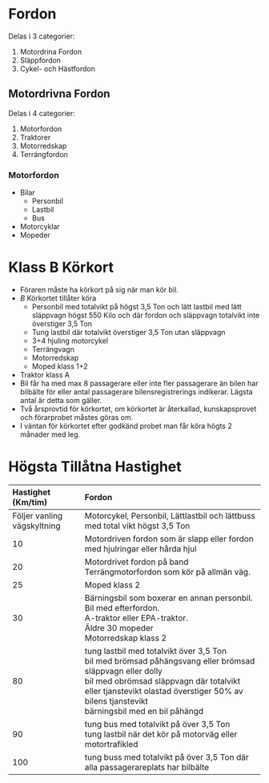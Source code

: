 
# Fordon

Delas i 3 categorier:

1. Motordrina Fordon
1. Släppfordon
1. Cykel- och Hästfordon

## Motordrivna Fordon

Delas i 4 categorier:

1. Motorfordon
1. Traktorer
1. Motorredskap
1. Terrängfordon

### Motorfordon

* Bilar
  * Personbil
  * Lastbil
  * Bus
* Motorcyklar
* Mopeder

<!--### Traktorer-->

<!--### Motorredskap-->

<!--### Terrängfordon-->

<!--## Släppfordon-->

<!--## Cykel- och Hästfordon-->

# Klass B Körkort

* Föraren måste ha körkort på sig när man kör bil.
* _B_ Körkortet tillåter köra 
  * Personbil med totalvikt på högst 3,5 Ton och lätt lastbil med lätt släppvagn högst 550 Kilo och där fordon och släppvagn totalvikt inte överstiger 3,5 Ton
  * Tung lastbil där totalvikt överstiger 3,5 Ton utan släppvagn
  * 3+4 hjuling motorcykel
  * Terrängvagn
  * Motorredskap
  * Moped klass 1+2
 * Traktor klass A
* Bil får ha med max 8 passagerare eller inte fler passagerare än bilen har bilbälte för eller antal passagerare bilensregistrerings indikerar. Lägsta antal är detta som gäller.
* Två årsprovtid för körkortet, om körkortet är återkallad, kunskapsprovet och förarprobet måstes göras om.
* I väntan för körkortet efter godkänd probet man får köra högts 2 månader med leg.

# Högsta Tillåtna Hastighet

| Hastighet (Km/tim)  |  Fordon |
| :------------ | :------------ |
|  Följer vanling vägskyltning | Motorcykel, Personbil, Lättlastbil och lättbuss med total vikt högst 3,5 Ton  |
| 10 | Motordriven fordon som är slapp eller fordon med hjulringar eller hårda hjul|
| 20 | Motordrivet fordon på band <br/> Terrängmotorfordon som kör på allmän väg. |
| 25 | Moped klass 2|
| 30 | Bärningsbil som boxerar en annan personbil. <br/> Bil med efterfordon.  <br/>A-traktor eller EPA-traktor.  <br/>Äldre 30 mopeder <br/> Motorredskap klass 2|
| 80 | tung lastbil med totalvikt över 3,5 Ton <br/> bil med brömsad påhängsvang eller brömsad släppvagn eller dolly <br/> bil med obrömsad släppvagn där totalvikt eller tjanstevikt olastad överstiger 50% av bilens tjanstevikt </br> bärningsbil med en bil påhängd|
| 90 | tung bus med totalvikt på över 3,5 Ton<br/> tung lastbil när det kör på motorväg eller motortrafikled |
| 100 | tung buss med totalvikt på över 3,5 Ton där alla passagerareplats har bilbälte|
